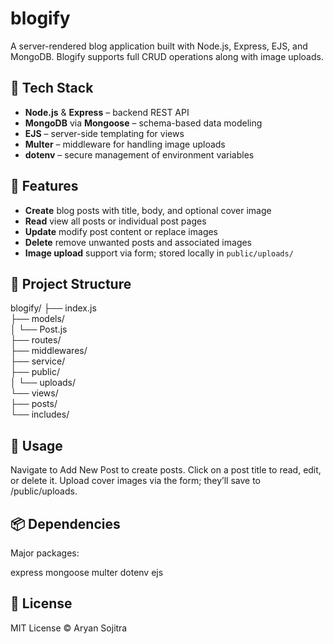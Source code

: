 # blogify

A server-rendered blog application built with Node.js, Express, EJS, and MongoDB. Blogify supports full CRUD operations along with image uploads.

## 🧱 Tech Stack

- **Node.js** & **Express** – backend REST API  
- **MongoDB** via **Mongoose** – schema-based data modeling  
- **EJS** – server-side templating for views  
- **Multer** – middleware for handling image uploads  
- **dotenv** – secure management of environment variables

## 🚀 Features

- **Create** blog posts with title, body, and optional cover image  
- **Read** view all posts or individual post pages  
- **Update** modify post content or replace images  
- **Delete** remove unwanted posts and associated images  
- **Image upload** support via form; stored locally in `public/uploads/`

## 🔧 Project Structure

blogify/
├── index.js  
├── models/  
│ └── Post.js  
├── routes/  
├── middlewares/  
├── service/  
├── public/  
│ └── uploads/  
└── views/  
├── posts/  
└── includes/   

## 🧩 Usage
Navigate to Add New Post to create posts.
Click on a post title to read, edit, or delete it.
Upload cover images via the form; they’ll save to /public/uploads.

## 📦 Dependencies
Major packages:

express
mongoose
multer
dotenv
ejs

## 📄 License
MIT License © Aryan Sojitra
